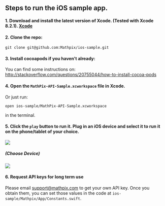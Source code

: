 ## Steps to run the iOS sample app.

#### 1. Download and install the latest version of Xcode. (Tested with Xcode 8.2.1).    [Xcode](https://developer.apple.com/xcode/downloads/)
#### 2. Clone the repo:
```
git clone git@github.com:Mathpix/ios-sample.git
```
#### 3. Install cocoapods if you haven't already:

You can find some instructions on: http://stackoverflow.com/questions/20755044/how-to-install-cocoa-pods

#### 4. Open the `MathPix-API-Sample.xcworkspace` file in Xcode.

Or just run:
```
open ios-sample/MathPix-API-Sample.xcworkspace
```
in the terminal.

#### 5. Click the `play` button to run it. Plug in an iOS device and select it to run it on the phone/tablet of your choice.

![](https://cloud.githubusercontent.com/assets/10217513/22681629/36cc317a-ed49-11e6-840c-5e6b33f21ecd.png)

##### (Choose Device)

![](https://cloud.githubusercontent.com/assets/10217513/22681646/4c001598-ed49-11e6-916c-80c2aceaba6b.png)

#### 6.  Request API keys for long term use

Please email support@mathpix.com to get your own API key.  Once you obtain them, you can set those values in the code at `ios-sample/Mathpix/App/Constants.swift`.

